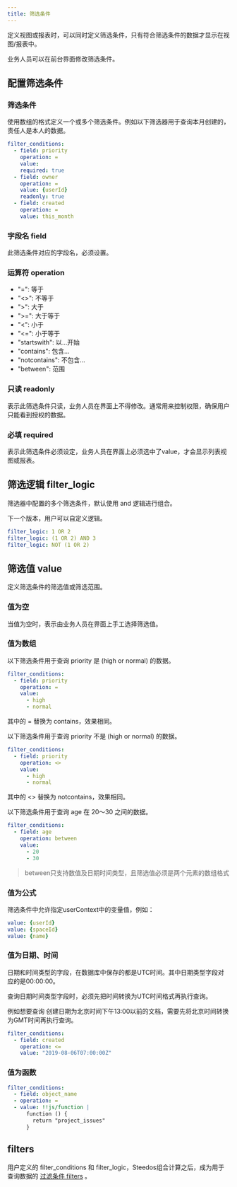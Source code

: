 ```yaml
---
title: 筛选条件
---
```


定义视图或报表时，可以同时定义筛选条件，只有符合筛选条件的数据才显示在视图/报表中。

业务人员可以在前台界面修改筛选条件。

## 配置筛选条件

### 筛选条件

使用数组的格式定义一个或多个筛选条件。例如以下筛选器用于查询本月创建的，责任人是本人的数据。

```yml
filter_conditions:
  - field: priority
    operation: =
    value:
    required: true
  - field: owner
    operation: =
    value: {userId}
    readonly: true
  - field: created
    operation: =
    value: this_month
```

### 字段名 field

此筛选条件对应的字段名，必须设置。

### 运算符 operation

- "=": 等于
- "<>": 不等于
- ">": 大于
- ">=": 大于等于
- "<": 小于
- "<=": 小于等于
- "startswith": 以...开始
- "contains": 包含...
- "notcontains": 不包含...
- "between": 范围

### 只读 readonly

表示此筛选条件只读，业务人员在界面上不得修改。通常用来控制权限，确保用户只能看到授权的数据。

### 必填 required

表示此筛选条件必须设定，业务人员在界面上必须选中了value，才会显示列表视图或报表。

## 筛选逻辑 filter_logic

筛选器中配置的多个筛选条件，默认使用 and 逻辑进行组合。

下一个版本，用户可以自定义逻辑。

```yml
filter_logic: 1 OR 2
filter_logic: (1 OR 2) AND 3
filter_logic: NOT (1 OR 2)
```

## 筛选值 value

定义筛选条件的筛选值或筛选范围。

### 值为空

当值为空时，表示由业务人员在界面上手工选择筛选值。

### 值为数组

以下筛选条件用于查询 priority 是 (high or normal) 的数据。

```yml
filter_conditions:
  - field: priority
    operation: =
    value:
      - high
      - normal
```

其中的 = 替换为 contains，效果相同。

以下筛选条件用于查询 priority 不是 (high or normal) 的数据。

```yml
filter_conditions:
  - field: priority
    operation: <>
    value:
      - high
      - normal
```

其中的 <> 替换为 notcontains，效果相同。

以下筛选条件用于查询 age 在 20～30 之间的数据。

```yml
filter_conditions:
  - field: age
    operation: between
    value:
      - 20
      - 30
```

> between只支持数值及日期时间类型，且筛选值必须是两个元素的数组格式

### 值为公式

筛选条件中允许指定userContext中的变量值，例如：

```yml
value: {userId}
value: {spaceId}
value: {name}
```

### 值为日期、时间

日期和时间类型的字段，在数据库中保存的都是UTC时间。其中日期类型字段对应的是00:00:00。

查询日期时间类型字段时，必须先把时间转换为UTC时间格式再执行查询。

例如想要查询 创建日期为北京时间下午13:00以前的文档，需要先将北京时间转换为GMT时间再执行查询。

```yml
filter_conditions:
  - field: created
    operation: <=
    value: "2019-08-06T07:00:00Z"
```

### 值为函数

```yml
filter_conditions:
  - field: object_name
  - operation: =
  - value: !!js/function |
      function () {
        return "project_issues"
      }
```

## filters

用户定义的 filter_conditions 和 filter_logic，Steedos组合计算之后，成为用于查询数据的 [过滤条件 filters](object_filter.md) 。
